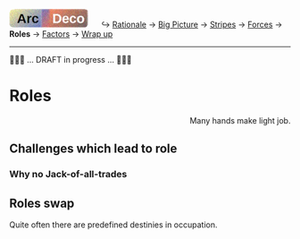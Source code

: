 [![Arc Deco.](../../../../_rsc/_img/ArcDeco/ArcDeco-bar-h33px_rounded.jpg)](../../README.md) &nbsp;&nbsp;&nbsp;&nbsp;&nbsp;↪️&nbsp;[Rationale](../01.Rationale/README.md) -> [Big&nbsp;Picture](../02.BigPict/README.md) -> 
[Stripes](../03.Stripes/README.md) -> [Forces](../04.Forces/README.md) -> **Roles** -> [Factors](../06.Factors/README.md) -> [Wrap&nbsp;up](../07.Wrapping/README.md)

---

🚧🚧🚧 ... DRAFT in progress ... 🚧🚧🚧

# Roles

<p dir="rtl">.Many hands make light job</p>


## Challenges which lead to role

### Why no Jack-of-all-trades

## Roles swap



Quite often there are predefined destinies in occupation.
